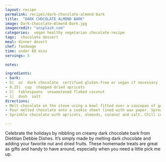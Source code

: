 ```yaml
---
layout: recipe
permalink: recipes/dark-chocolate-almond-bark
title:  "DARK CHOCOLATE ALMOND BARK"
image: Dark-Chocolate-Almond-Bark.jpg
imagecredit: "unsplash.com"
categories:  vegan healthy vegetarian chocolate-recipe
tags:  chocolate dessert
meal: dinner desert
chef: foodwage
time: under 60 mins
servings: 5

notes:

ingredients:
- bark:
- 5|  oz  dark chocolate  certified gluten-free or vegan if necessary
- 0.25|  cup  chopped dried apricots
- 2|  tablespoons  unsweetened flaked coconut
- 1|  dash  salt
directions:
- Melt chocolate on the stove using a bowl fitted over a saucepan of gently boiling water or a double boiler.
- Pour melted chocolate onto a cookie sheet lined with wax paper. Spread out until about 1/8-inch thick.
- Sprinkle chocolate with apricots, almonds, coconut and salt. Chill in the fridge or freezer until hardened. Break apart and enjoy!

---
```


Celebrate the holidays by nibbling on creamy dark chocolate bark from Dietitian Debbie Dishes. It’s simply made by melting dark chocolate and adding your favorite nut and dried fruits. These homemade treats are great as gifts and handy to have around, especially when you need a little pick me up.